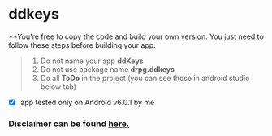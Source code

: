 # ddkeys

**You're free to copy the code and build your own version. You just need to follow these steps before building your app.
> 1. Do not name your app **ddKeys**
> 2. Do not use package name **drpg.ddkeys** 
> 3. Do all **ToDo** in the project (you can see those in android studio below tab) 



- [x] app tested only on Android v6.0.1 by me


### Disclaimer can be found [here.](https://docs.google.com/document/d/1V9JvPxtEPybb39pBWQ_iLSGbVmq0UPXVd2AnqyWK_mc/edit?usp=drivesdk)


